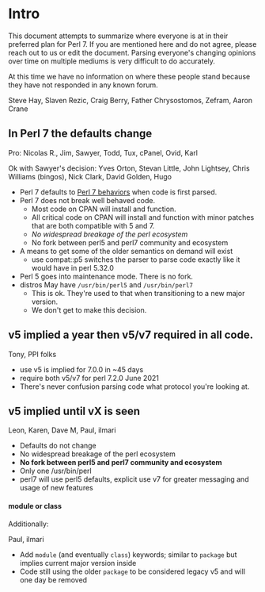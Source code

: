 # Intro

This document attempts to summarize where everyone is at in their preferred plan for Perl 7. If you are mentioned here and do not agree, please reach out to us or edit the document. Parsing everyone's changing opinions over time on multiple mediums is very difficult to do accurately.

At this time we have no information on where these people stand because they have not responded in any known forum.

Steve Hay, Slaven Rezic, Craig Berry, Father Chrysostomos, Zefram, Aaron Crane

## In Perl 7 the defaults change


Pro: Nicolas R., Jim, Sawyer, Todd, Tux, cPanel, Ovid, Karl

Ok with Sawyer's decision: Yves Orton, Stevan Little, John Lightsey, Chris Williams (bingos), Nick Clark, David Golden, Hugo

- Perl 7 defaults to [Perl 7 behaviors](Defaults-for-v7) when code is first parsed.
- Perl 7 does not break well behaved code.
    - Most code on CPAN will install and function.
    - All critical code on CPAN will  install and function with minor patches that are both compatible with 5 and 7.
    - *No widespread breakage of the perl ecosystem*
    - No fork between perl5 and perl7 community and ecosystem
- A means to get some of the older semantics on demand will exist
     - use compat::p5 switches the parser to parse code exactly like it would have in perl 5.32.0
- Perl 5 goes into maintenance mode. There is no fork.
- distros May have `/usr/bin/perl5` and `/usr/bin/perl7`
    - This is ok. They're used to that when transitioning to a new major version.
    - We don't get to make this decision.

## v5 implied a year then v5/v7 required in all code.

Tony, PPI folks

- use v5 is implied for 7.0.0 in ~45 days
- require both v5/v7 for perl 7.2.0 June 2021
- There's never confusion parsing code what protocol you're looking at.

## v5 implied until vX is seen

Leon, Karen, Dave M, Paul, ilmari

- Defaults do not change
- No widespread breakage of the perl ecosystem
- **No fork between perl5 and perl7 community and ecosystem**
- Only one /usr/bin/perl
- perl7 will use perl5 defaults, explicit use v7 for greater messaging and usage of new features

#### module or class

Additionally:

Paul, ilmari

- Add `module` (and eventually `class`) keywords; similar to `package` but implies current major version inside
- Code still using the older `package` to be considered legacy v5 and will one day be removed
